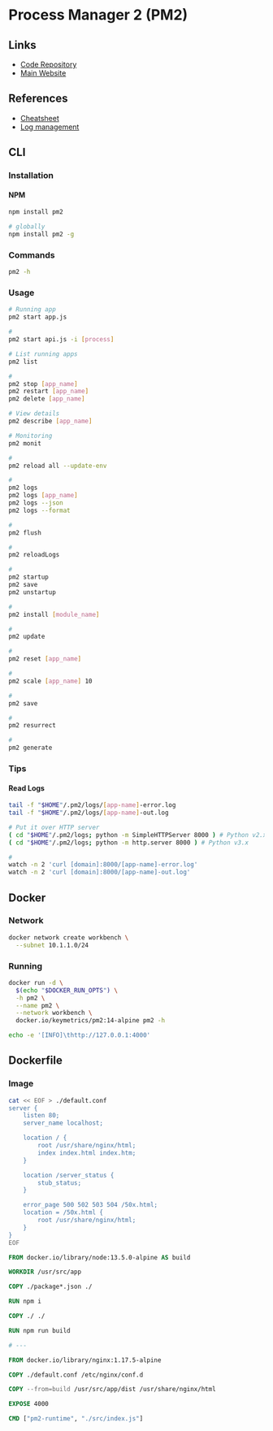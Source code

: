 # Process Manager 2 (PM2)

## Links

- [Code Repository](https://github.com/Unitech/pm2)
- [Main Website](https://pm2.keymetrics.io/)

## References

- [Cheatsheet](https://devhints.io/pm2)
- [Log management](https://pm2.keymetrics.io/docs/usage/log-management/)

## CLI

### Installation

#### NPM

```sh
npm install pm2

# globally
npm install pm2 -g
```

### Commands

```sh
pm2 -h
```

### Usage

```sh
# Running app
pm2 start app.js

#
pm2 start api.js -i [process]

# List running apps
pm2 list

#
pm2 stop [app_name]
pm2 restart [app_name]
pm2 delete [app_name]

# View details
pm2 describe [app_name]

# Monitoring
pm2 monit

#
pm2 reload all --update-env

#
pm2 logs
pm2 logs [app_name]
pm2 logs --json
pm2 logs --format

#
pm2 flush

#
pm2 reloadLogs

#
pm2 startup
pm2 save
pm2 unstartup

#
pm2 install [module_name]

#
pm2 update

#
pm2 reset [app_name]

#
pm2 scale [app_name] 10

#
pm2 save

#
pm2 resurrect

#
pm2 generate
```

### Tips

#### Read Logs

```sh
tail -f "$HOME"/.pm2/logs/[app-name]-error.log
tail -f "$HOME"/.pm2/logs/[app-name]-out.log

# Put it over HTTP server
( cd "$HOME"/.pm2/logs; python -m SimpleHTTPServer 8000 ) # Python v2.x
( cd "$HOME"/.pm2/logs; python -m http.server 8000 ) # Python v3.x

#
watch -n 2 'curl [domain]:8000/[app-name]-error.log'
watch -n 2 'curl [domain]:8000/[app-name]-out.log'
```

## Docker

### Network

```sh
docker network create workbench \
  --subnet 10.1.1.0/24
```

### Running

```sh
docker run -d \
  $(echo "$DOCKER_RUN_OPTS") \
  -h pm2 \
  --name pm2 \
  --network workbench \
  docker.io/keymetrics/pm2:14-alpine pm2 -h
```

```sh
echo -e '[INFO]\thttp://127.0.0.1:4000'
```

## Dockerfile

### Image

```sh
cat << EOF > ./default.conf
server {
    listen 80;
    server_name localhost;

    location / {
        root /usr/share/nginx/html;
        index index.html index.htm;
    }

    location /server_status {
        stub_status;
    }

    error_page 500 502 503 504 /50x.html;
    location = /50x.html {
        root /usr/share/nginx/html;
    }
}
EOF
```

```Dockerfile
FROM docker.io/library/node:13.5.0-alpine AS build

WORKDIR /usr/src/app

COPY ./package*.json ./

RUN npm i

COPY ./ ./

RUN npm run build

# ---

FROM docker.io/library/nginx:1.17.5-alpine

COPY ./default.conf /etc/nginx/conf.d

COPY --from=build /usr/src/app/dist /usr/share/nginx/html

EXPOSE 4000

CMD ["pm2-runtime", "./src/index.js"]
```
